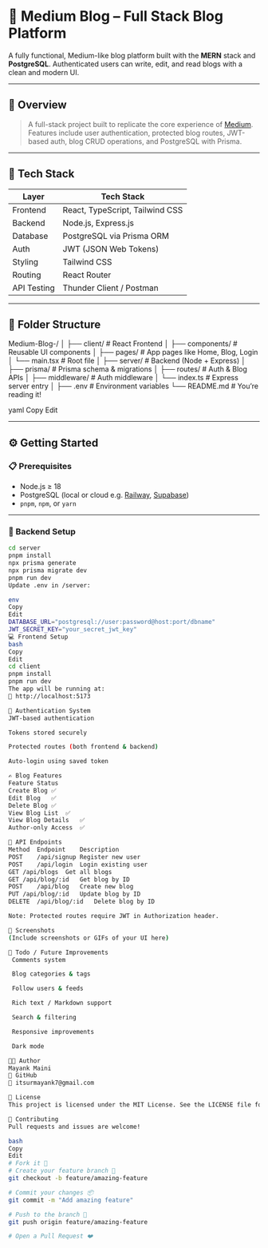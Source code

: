 # 📝 Medium Blog – Full Stack Blog Platform

A fully functional, Medium-like blog platform built with the **MERN** stack and **PostgreSQL**. Authenticated users can write, edit, and read blogs with a clean and modern UI.

---

## 🚀 Overview

> A full-stack project built to replicate the core experience of [Medium](https://medium.com). Features include user authentication, protected blog routes, JWT-based auth, blog CRUD operations, and PostgreSQL with Prisma.

---

## 🧰 Tech Stack

| Layer       | Tech Stack                           |
|-------------|--------------------------------------|
| Frontend    | React, TypeScript, Tailwind CSS      |
| Backend     | Node.js, Express.js                  |
| Database    | PostgreSQL via Prisma ORM            |
| Auth        | JWT (JSON Web Tokens)                |
| Styling     | Tailwind CSS                         |
| Routing     | React Router                         |
| API Testing | Thunder Client / Postman             |

---

## 📁 Folder Structure

Medium-Blog-/
│
├── client/ # React Frontend
│ ├── components/ # Reusable UI components
│ ├── pages/ # App pages like Home, Blog, Login
│ └── main.tsx # Root file
│
├── server/ # Backend (Node + Express)
│ ├── prisma/ # Prisma schema & migrations
│ ├── routes/ # Auth & Blog APIs
│ ├── middleware/ # Auth middleware
│ └── index.ts # Express server entry
│
├── .env # Environment variables
└── README.md # You’re reading it!

yaml
Copy
Edit

---

## ⚙️ Getting Started

### 📋 Prerequisites

- Node.js ≥ 18
- PostgreSQL (local or cloud e.g. [Railway](https://railway.app), [Supabase](https://supabase.com))
- `pnpm`, `npm`, or `yarn`

---

### 🔌 Backend Setup

```bash
cd server
pnpm install
npx prisma generate
npx prisma migrate dev
pnpm run dev
Update .env in /server:

env
Copy
Edit
DATABASE_URL="postgresql://user:password@host:port/dbname"
JWT_SECRET_KEY="your_secret_jwt_key"
💻 Frontend Setup
bash
Copy
Edit
cd client
pnpm install
pnpm run dev
The app will be running at:
🔗 http://localhost:5173

🔐 Authentication System
JWT-based authentication

Tokens stored securely

Protected routes (both frontend & backend)

Auto-login using saved token

✍️ Blog Features
Feature	Status
Create Blog	✅
Edit Blog	✅
Delete Blog	✅
View Blog List	✅
View Blog Details	✅
Author-only Access	✅

🔗 API Endpoints
Method	Endpoint	Description
POST	/api/signup	Register new user
POST	/api/login	Login existing user
GET	/api/blogs	Get all blogs
GET	/api/blog/:id	Get blog by ID
POST	/api/blog	Create new blog
PUT	/api/blog/:id	Update blog by ID
DELETE	/api/blog/:id	Delete blog by ID

Note: Protected routes require JWT in Authorization header.

📸 Screenshots
(Include screenshots or GIFs of your UI here)

📌 Todo / Future Improvements
 Comments system

 Blog categories & tags

 Follow users & feeds

 Rich text / Markdown support

 Search & filtering

 Responsive improvements

 Dark mode

👨‍💻 Author
Mayank Maini
🔗 GitHub
📧 itsurmayank7@gmail.com

📄 License
This project is licensed under the MIT License. See the LICENSE file for details.

🙌 Contributing
Pull requests and issues are welcome!

bash
Copy
Edit
# Fork it 🍴
# Create your feature branch 🔧
git checkout -b feature/amazing-feature

# Commit your changes 📦
git commit -m "Add amazing feature"

# Push to the branch 🚀
git push origin feature/amazing-feature

# Open a Pull Request ❤️
